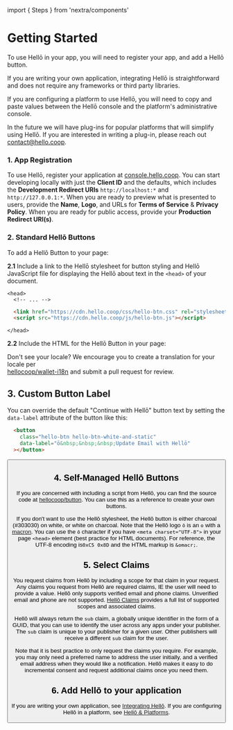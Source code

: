 import { Steps } from 'nextra/components'

# Getting Started

To use Hellō in your app, you will need to register your app, and add a Hellō button. 

If you are writing your own application, integrating Hellō is straightforward and does not require any frameworks or third party libraries.

If you are configuring a platform to use Hellō, you will need to copy and paste values between the Hellō console and the platform's administrative console.

In the future we will have plug-ins for popular platforms that will simplify using Hellō. If you are interested in writing a plug-in, please reach out [contact@hello.coop](mailto:contact@hello.coop?subject=Hellō+Plug-in+Inquiry).

<Steps>

### 1. App Registration

To use Hellō, register your application at [console.hello.coop](https://console.hello.coop/). You can start developing locally with just the **Client ID** and the defaults, which includes the **Development Redirect URIs** `http://localhost:*` and `http://127.0.0.1:*`. When you are ready to preview what is presented to users, provide the **Name**, **Logo**, and URLs for **Terms of Service** & **Privacy Policy**.  When you are ready for public access, provide your **Production Redirect URI(s)**.

### 2. Standard Hellō Buttons

To add a Hellō Button to your page:

<b>2.1</b> Include a link to the Hellō stylesheet for button styling and Hellō JavaScript file for displaying the Hellō about text in the `<head>` of your document.  

<pre id="head-tags-snippet-top">
<code><span class="token tag"><span class="token tag"><span class="token punctuation">&lt;</span>head</span><span class="token punctuation">&gt;</span></span>
  <span class="token comment">&lt;!-- ... --&gt;</span></code></pre>
```html
  <link href="https://cdn.hello.coop/css/hello-btn.css" rel="stylesheet"/>
  <script src="https://cdn.hello.coop/js/hello-btn.js"></script>
```
<pre id="head-tags-snippet-bottom">
<code><span class="token tag"><span class="token tag"><span class="token punctuation">&lt;</span>/head</span><span class="token punctuation">&gt;</span></span></code></pre>

<b>2.2</b> Include the HTML for the Hellō Button in your page:

<ButtonExplorer/>

Don't see your locale? We encourage you to create a translation for your locale per<br/>[hellocoop/wallet-i18n](https://github.com/hellocoop/wallet-i18n) and submit a pull request for review.

## 3. Custom Button Label

You can override the default "Continue with Hellō" button text by setting the `data-label` attribute of the button like this:
```html
  <button
    class="hello-btn hello-btn-white-and-static"
    data-label="ō&nbsp;&nbsp;&nbsp;Update Email with Hellō"
  ></button>
```

<button class="hello-btn hello-btn-white-and-static" data-label="ō&nbsp;&nbsp;&nbsp;Update Email with Hellō"/>


## 4. Self-Managed Hellō Buttons

If you are concerned with including a script from Hellō, you can find the source code at [hellocoop/button](https://github.com/hellocoop/button). You can use this as a reference to create your own buttons.

If you don't want to use the Hellō stylesheet, the Hellō button is either charcoal (#303030) on white, or white on charcoal. Note that the Hellō logo `ō` is an `o` with a [macron](https://en.wikipedia.org/wiki/Macron_(diacritic)). You can use the `ō` character if you have `<meta charset="UTF-8">` in your page `<head>` element (best practice for HTML documents). For reference, the UTF-8 encoding is`0xC5 0x8D` and the HTML markup is `&omacr;`.

## 5. Select Claims

You request claims from Hellō by including a scope for that claim in your request. Any claims you request from Hellō are required claims, IE the user will need to provide a value. Hellō only supports verified email and phone claims. Unverified email and phone are not supported. [Hellō Claims](/documentation/hello-scopes.html) provides a full list of supported scopes and associated claims. 

Hellō will always return the `sub` claim, a globally unique identifier in the form of a GUID, that you can use to identify the user across any apps under your publisher. The `sub` claim is unique to your publisher for a given user. Other publishers will receive a different `sub` claim for the user.

Note that it is best practice to only request the claims you require. For example, you may only need a preferred name to address the user initially, and a verified email address when they would like a notification. Hellō makes it easy to do incremental consent and request additional claims once you need them.

## 6. Add Hellō to your application

If you are writing your own application, see [Integrating Hellō](/documentation/Integrating-hello.html). If you are configuring Hellō in a platform, see [Hellō & Platforms](/documentation/hello-platforms.html).

</Steps>